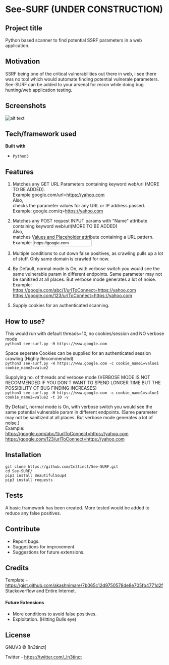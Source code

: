 # See-SURF (UNDER CONSTRUCTION)


## Project title
Python based scanner to find potential SSRF parameters in a web application.

## Motivation
SSRF being one of the critical vulnerabilities out there in web, i see there was no tool which would automate finding potential
vulnerale parameters. See-SURF can be added to your arsenal for recon while doing bug hunting/web application testing.

 
## Screenshots
![alt text](https://github.com/In3tinct/See-SURF/blob/master/See-SURF.png)

## Tech/framework used
<b>Built with</b>
- `Python3`

## Features
1) Matches any GET URL Parameters containing keyword web/url (MORE TO BE ADDED). <br/>
Example google.com/url=https://yahoo.com 
<br/>Also, <br/>
checks the parameter values for any URL or IP address passed. <br/>
Example: google.com/q=https://yahoo.com

2) Matches any POST request INPUT params with "Name" attribute containing keyword web/url(MORE TO BE ADDED)
<br/>Also,<br/>
matches Values and Placeholder attribute containing a URL pattern. <br/>
Example: <input type="text" name="url" value="https://google.com">

3) Multiple conditions to cut down false positives, as crawling pulls up a lot of stuff. Only same domain is crawled for now.

4) By Default, normal mode is On, with verbose switch you would see the same vulnerable param in different endpoints. 
Same parameter may not be sanitized at all places. But verbose mode generates a lot of noise.
<br/>Example: <br/>
https://google.com/abc/1/urlToConnect=https://yahoo.com <br/>
https://google.com/123/urlToConnect=https://yahoo.com

5) Supply cookies for an authenticated scanning.

## How to use?
This would run with default threads=10, no cookies/session and NO verbose mode <br/>
`python3 see-surf.py -H https://www.google.com`

Space seperate Cookies can be supplied for an authenticated session crawling (Highly Recommended)<br/>
`python3 see-surf.py -H https://www.google.com -c cookie_name1=value1 cookie_name2=value2`

Supplying no. of threads and verbose mode (VERBOSE MODE IS NOT RECOMMENDED IF YOU DON'T WANT TO SPEND LONGER TIME BUT THE 
POSSIBILITY OF BUG FINDING INCREASES)<br/>
`python3 see-surf.py -H https://www.google.com -c cookie_name1=value1 cookie_name2=value2 -t 20 -v`

By Default, normal mode is On, with verbose switch you would see the same potential vulnerable param in different endpoints. 
(Same parameter may not be sanitized at all places. But verbose mode generates a lot of noise.)
<br/>Example: <br/>
https://google.com/abc/1/urlToConnect=https://yahoo.com <br/>
https://google.com/123/urlToConnect=https://yahoo.com


## Installation
`git clone https://github.com/In3tinct/See-SURF.git`<br/>
`cd See-SURF/`<br/>
`pip3 install BeautifulSoup4`<br/>
`pip3 install requests`

## Tests
A basic framework has been created. 
More tested would be added to reduce any false positives.


## Contribute
- Report bugs.
- Suggestions for improvement.
- Suggestions for future extensions.

## Credits
Template - https://gist.github.com/akashnimare/7b065c12d9750578de8e705fb4771d2f
Stackoverflow and Entire Internet. 

#### Future Extensions
- More conditions to avoid false positives.
- Exploitation. (Hitting Bulls eye)


## License
GNUV3 © [In3tinct]

Twitter - https://twitter.com/_In3tinct
